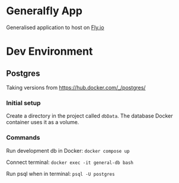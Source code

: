 # Generalfly App
Generalised application to host on [Fly.io](https://fly.io/)

# Dev Environment
## Postgres
Taking versions from https://hub.docker.com/_/postgres/

### Initial setup
Create a directory in the project called `dbData`.
The database Docker container uses it as a volume.

### Commands
Run development db in Docker: `docker compose up`

Connect terminal: `docker exec -it general-db bash`

Run psql when in terminal: `psql -U postgres`
